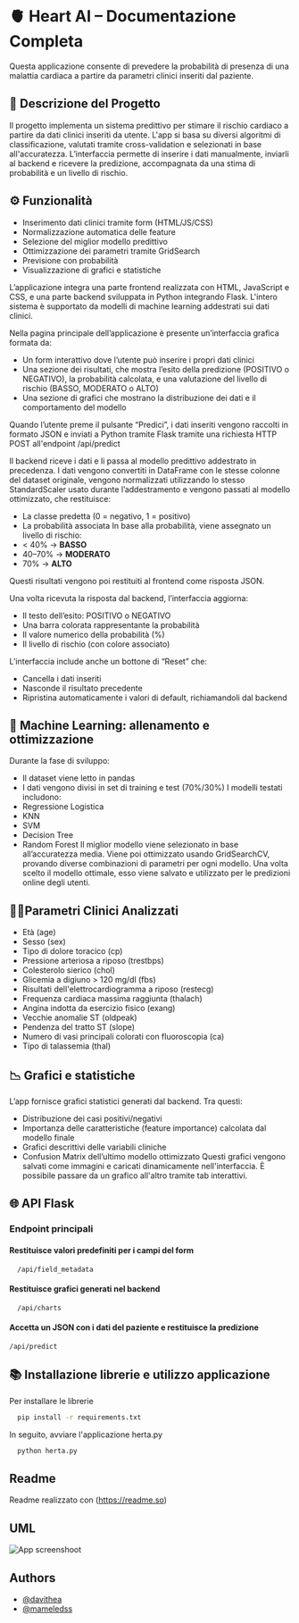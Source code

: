 
# 🫀 Heart AI – Documentazione Completa

Questa applicazione consente di prevedere la probabilità di presenza di una malattia cardiaca a partire da parametri clinici inseriti dal paziente.

## 🧠 Descrizione del Progetto
Il progetto implementa un sistema predittivo per stimare il rischio cardiaco a partire da dati clinici inseriti da utente. L'app si basa su diversi algoritmi di classificazione, valutati tramite cross-validation e selezionati in base all'accuratezza. L’interfaccia permette di inserire i dati manualmente, inviarli al backend e ricevere la predizione, accompagnata da una stima di probabilità e un livello di rischio.

## ⚙️ Funzionalità
- Inserimento dati clinici tramite form (HTML/JS/CSS)
- Normalizzazione automatica delle feature
- Selezione del miglior modello predittivo
- Ottimizzazione dei parametri tramite GridSearch
- Previsione con probabilità
- Visualizzazione di grafici e statistiche

L’applicazione integra una parte frontend realizzata con HTML, JavaScript e CSS, e una parte backend sviluppata in Python integrando Flask. L'intero sistema è supportato da modelli di machine learning addestrati sui dati clinici.

Nella pagina principale dell’applicazione è presente un’interfaccia grafica formata da:
- Un form interattivo dove l’utente può inserire i propri dati clinici
- Una sezione dei risultati, che mostra l’esito della predizione (POSITIVO o NEGATIVO), la probabilità calcolata, e una valutazione del livello di rischio (BASSO, MODERATO o ALTO)
- Una sezione di grafici che mostrano la distribuzione dei dati e il comportamento del modello

Quando l’utente preme il pulsante “Predici”, i dati inseriti vengono raccolti in formato JSON e inviati a Python tramite Flask tramite una richiesta HTTP POST all'endpoint /api/predict

Il backend riceve i dati e li passa al modello predittivo addestrato in precedenza. 
I dati vengono convertiti in DataFrame con le stesse colonne del dataset originale, vengono normalizzati utilizzando lo stesso StandardScaler usato durante l’addestramento e vengono passati al modello ottimizzato, che restituisce:
- La classe predetta (0 = negativo, 1 = positivo)
- La probabilità associata
In base alla probabilità, viene assegnato un livello di rischio:
- < 40% → **BASSO**
- 40–70% → **MODERATO**
- 70% → **ALTO**

Questi risultati vengono poi restituiti al frontend come risposta JSON.

Una volta ricevuta la risposta dal backend, l’interfaccia aggiorna:
- Il testo dell’esito: POSITIVO o NEGATIVO
- Una barra colorata rappresentante la probabilità
- Il valore numerico della probabilità (%)
- Il livello di rischio (con colore associato)

L’interfaccia include anche un bottone di “Reset” che:
- Cancella i dati inseriti
- Nasconde il risultato precedente
- Ripristina automaticamente i valori di default, richiamandoli dal backend

## 🧪 Machine Learning: allenamento e ottimizzazione
Durante la fase di sviluppo:
- Il dataset viene letto in pandas
- I dati vengono divisi in set di training e test (70%/30%)
I modelli testati includono:
- Regressione Logistica
- KNN
- SVM
- Decision Tree
- Random Forest
Il miglior modello viene selezionato in base all’accuratezza media.
Viene poi ottimizzato usando GridSearchCV, provando diverse combinazioni di parametri per ogni modello.
Una volta scelto il modello ottimale, esso viene salvato e utilizzato per le predizioni online degli utenti.

## 👨‍⚕️Parametri Clinici Analizzati
- Età (age)
- Sesso (sex)
- Tipo di dolore toracico (cp)
- Pressione arteriosa a riposo (trestbps)
- Colesterolo sierico (chol)
- Glicemia a digiuno > 120 mg/dl (fbs)
- Risultati dell'elettrocardiogramma a riposo (restecg)
- Frequenza cardiaca massima raggiunta (thalach)
- Angina indotta da esercizio fisico (exang)
- Vecchie anomalie ST (oldpeak)
- Pendenza del tratto ST (slope)
- Numero di vasi principali colorati con fluoroscopia (ca)
- Tipo di talassemia (thal)

## 📉 Grafici e statistiche
L’app fornisce grafici statistici generati dal backend. Tra questi:
- Distribuzione dei casi positivi/negativi
- Importanza delle caratteristiche (feature importance) calcolata dal modello finale
- Grafici descrittivi delle variabili cliniche
- Confusion Matrix dell’ultimo modello ottimizzato
Questi grafici vengono salvati come immagini e caricati dinamicamente nell'interfaccia. È possibile passare da un grafico all'altro tramite tab interattivi.

## 🌐 API Flask
### Endpoint principali 

#### Restituisce valori predefiniti per i campi del form

```http
  /api/field_metadata
```

#### Restituisce grafici generati nel backend

```http
  /api/charts
```
#### Accetta un JSON con i dati del paziente e restituisce la predizione

```http
/api/predict
```

## 📚 Installazione librerie e utilizzo applicazione

Per installare le librerie 

```bash
  pip install -r requirements.txt
```
In seguito, avviare l'applicazione herta.py

```bash
  python herta.py
```
## Readme
Readme realizzato con (https://readme.so)

## UML
![App screenshoot](https://files.catbox.moe/rakoxd.png)

## Authors
- [@davithea](https://www.github.com/davithea)
- [@mameledss](https://www.github.com/mameledss)


    
